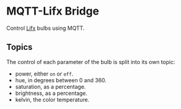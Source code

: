 # MQTT-Lifx Bridge

Control [Lifx](https://www.lifx.com/) bulbs using MQTT.

## Topics

The control of each parameter of the bulb is split into its own topic:

- power, either `on` or `off`.
- hue, in degrees between 0 and 360.
- saturation, as a percentage.
- brightness, as a percentage.
- kelvin, the color temperature.
